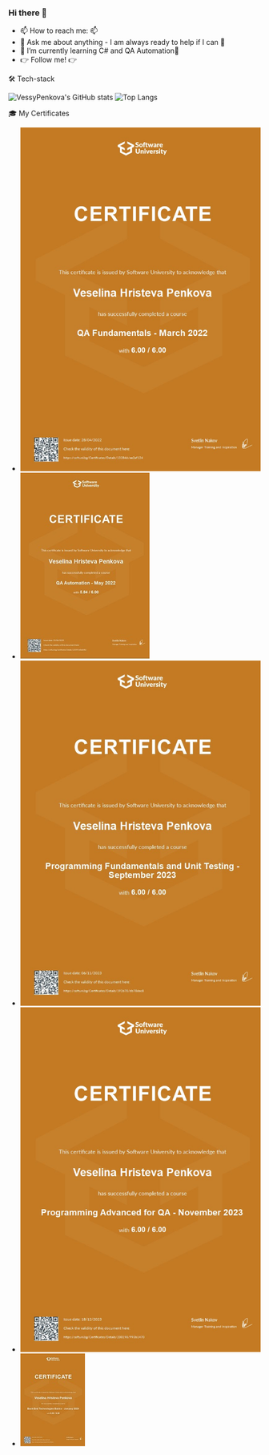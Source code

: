 ### Hi there 👋

- 📫 How to reach me: 📫 
- 💬 Ask me about anything - I am always ready to help if I can 💯
- 🌱  I’m currently learning C# and QA Automation🌱
- 👉 Follow me! 👉

🛠 Tech-stack

![VessyPenkova's GitHub stats](https://github-readme-stats.vercel.app/api?username=VessyPenkova&show_icons=true&theme=transparent)   ![Top Langs](https://github-readme-stats.vercel.app/api/top-langs/?username=VessyPenkova&layout=compact&theme=transparent)




🎓 My Certificates

- ![alt text](https://github.com/VessyPenkova/Sertificates/blob/main/QAFundamentalsMarch2022Certificate.jpg?raw=true)
- ![alt text](https://github.com/VessyPenkova/Sertificates/blob/main/QAAutomationMay2022Certificate.jpg?raw=true)
- ![alt text](https://github.com/VessyPenkova/Sertificates/blob/main/ProgrammingFundamentalsandUnitTestingSeptember2023Certificate.jpg?raw=true)
- ![alt text](https://github.com/VessyPenkova/Sertificates/blob/main/ProgrammingAdvancedforQANovember2023Certificate.jpeg?raw=true)
- ![alt text](https://github.com/VessyPenkova/Sertificates/blob/main/BackEndTechnologiesBasicsJanuary2024Certificate.jpg?raw=true)

